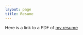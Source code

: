 ```yaml
---
layout: page
title: Resume
---
```

Here is a link to a PDF of [my resume](/docs/resume_12232018.pdf)
